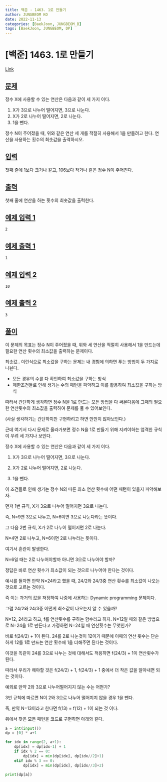 ```yaml
---
title: 백준 - 1463. 1로 만들기
author: JUNGBEOM KO
date: 2022-11-13
categories: [BaekJoon, JUNGBEOM_B]
tags: [BaekJoon, JUNGBEOM, DP]
---
```


# [백준] 1463. 1로 만들기

[Link](https://www.acmicpc.net/problem/1463)

## <u>문제</u>

정수 X에 사용할 수 있는 연산은 다음과 같이 세 가지 이다.

1. X가 3으로 나누어 떨어지면, 3으로 나눈다.
2. X가 2로 나누어 떨어지면, 2로 나눈다.
3. 1을 뺀다.

정수 N이 주어졌을 때, 위와 같은 연산 세 개를 적절히 사용해서 1을 만들려고 한다. 연산을 사용하는 횟수의 최솟값을 출력하시오.



## <u>입력</u>

첫째 줄에 1보다 크거나 같고, 106보다 작거나 같은 정수 N이 주어진다.



## <u>출력</u>

첫째 줄에 연산을 하는 횟수의 최솟값을 출력한다.





## <u>예제 입력 1</u>

```
2
```



## <u>예제 출력 1</u>

```
1
```



## <u>예제 입력 2</u>

```
10
```



## <u>예제 출력 2</u>

```
3
```



## <u>풀이</u>

이 문제의 목표는 정수 N이 주어졌을 때, 위와 세 연산을 적절히 사용해서 1을 만드는데 필요한 연산 횟수의 최소값을 출력하는 문제이다.

최솟값.. 이런식으로 최소값을 구하는 문제는 내 경험에 의하면 푸는 방법이 두 가지로 나뉜다.

- 모든 경우의 수를 다 확인하여 최소값을 구하는 방식
- 제한조건들로 인해 생기는 수의 패턴을 파악하고 이를 활용하여 최소값을 구하는 방식

따라서 간단하게 생각하면 정수 N을 1로 만드는 모든 방법을 다 써본다음에 그때의 필요한 연산횟수의 최소값을 출력하여 문제를 풀 수 있어보인다.

(사실 생각하기는 간단하지만 구현하려고 하면 만만치 않아보인다.)



근데 여기서 다시 문제로 올라가보면 정수 N을 1로 만들기 위해 지켜야하는 엄격한 규칙이 무려 세 가지나 보인다.

정수 X에 사용할 수 있는 연산은 다음과 같이 세 가지 이다.

1. X가 3으로 나누어 떨어지면, 3으로 나눈다.

2. X가 2로 나누어 떨어지면, 2로 나눈다.

3. 1을 뺀다.

   

이 조건들로 인해 생기는 정수 N의 따른 최소 연산 횟수에 어떤 패턴이 있을지 파악해보자.

먼저 1번 규칙, X가 3으로 나누어 떨어지면 3으로 나눈다.

즉, N=9면 3으로 나누고, N=6이면 3으로 나눈다라는 뜻이다.

그 다음 2번 규칙, X가 2로 나누어 떨어지면 2로 나눈다.

N=4면 2로 나누고, N=6이면 2로 나누라는 뜻이다.

여기서 혼란이 발생한다.

N=6일 때는 2로 나누어야할까 아니면 3으로 나누어야 할까?

정답은 바로 연산 횟수가 최소값이 되는 것으로 나누어야 한다는 것이다.

예시를 들자면 만약 N=24라고 했을 때, 24/2와 24/3중 연산 횟수를 최소값이 나오는 것으로 고르는 것이다.

즉 이는 과거의 값을 저장하여 나중에 사용하는 Dynamic programming 문제이다.



그럼 24/2와 24/3중 어떤게 최소값이 나오는지 알 수 있을까?

N=12, 24라고 하고, f를 연산횟수를 구하는 함수라고 하자. N=12일 때와 같은 방법으로 N=24을 1로 만든다고 가정하면 N=24일 때 연산횟수는 무엇인가?

바로 f(24/2) + 1이 된다. 24를 2로 나눈것이 12이기 때문에 이때의 연산 횟수는 단순하게 12를 1로 만드는 연산 횟수에 1을 더해주면 된다는 것이다.

이것을 똑같이 24를 3으로 나누는 것에 대해서도 적용하면 f(24/3) + 1이 연산횟수가 된다.

따라서 우리가 해야할 것은 f(24/2) + 1, f(24/3) + 1 중에서 더 작은 값을 알아내면 되는 것이다.



예외로 만약 2와 3으로 나누어떨어지지 않는 수는 어떤가?

3번 규칙에 따르면 N이 2와 3으로 나누어 떨어지지 않을 경우 1을 뺀다.

즉, 만약 N=13이라고 한다면 f(13) = f(12) + 1이 되는 것 이다.



위에서 찾은 모든 패턴을 코드로 구현하면 아래와 같다.

```python
a = int(input())
dp = [0] * a+1

for idx in range(2, a+1):
    dp[idx] = dp[idx-1] + 1
    if idx % 2 == 0:
        dp[idx] = min(dp[idx], dp[idx//2]+1)
    elif idx % 3 == 0:
        dp[idx] = min(dp[idx], dp[idx//3]+2)
        
print(dp[a])
```

  

